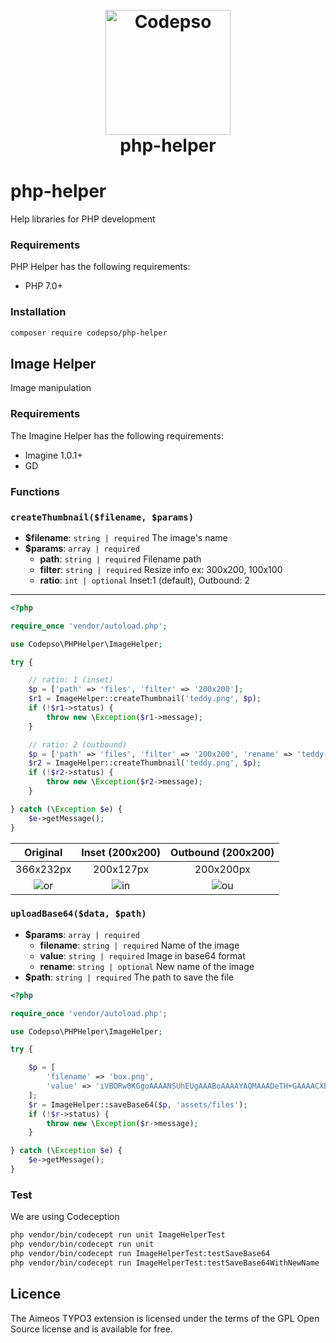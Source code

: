 <h1 align="center">
  <br>
  <img src="https://s3.us-east-2.amazonaws.com/codepso-comunity/codepso-logo.png" alt="Codepso" width="200">
  <br>
  php-helper
  <br>
</h1>

# php-helper
Help libraries for PHP development
### Requirements
PHP Helper has the following requirements:
 - PHP 7.0+
### Installation
```bash
composer require codepso/php-helper
```

## Image Helper
Image manipulation
### Requirements
The Imagine Helper has the following requirements:
 - Imagine 1.0.1+
 - GD
### Functions
#### 
### `createThumbnail($filename, $params)`
* **$filename**: `string | required` The image's name
* **$params**: `array | required` 
  - **path**: `string | required` Filename path
  - **filter**: `string | required` Resize info ex: 300x200, 100x100
  - **ratio**: `int | optional` Inset:1 (default), Outbound: 2

-------
```php
<?php

require_once 'vendor/autoload.php';

use Codepso\PHPHelper\ImageHelper;

try {

    // ratio: 1 (inset)
    $p = ['path' => 'files', 'filter' => '200x200'];
    $r1 = ImageHelper::createThumbnail('teddy.png', $p);
    if (!$r1->status) {
        throw new \Exception($r1->message);
    }

    // ratio: 2 (outbound)
    $p = ['path' => 'files', 'filter' => '200x200', 'rename' => 'teddy-2.png',  'ratio' => 2];
    $r2 = ImageHelper::createThumbnail('teddy.png', $p);
    if (!$r2->status) {
        throw new \Exception($r2->message);
    }

} catch (\Exception $e) {
    $e->getMessage();
}
```
| Original | Inset (200x200) | Outbound (200x200) |
| :---: | :---: | :---: |
| 366x232px | 200x127px | 200x200px |
| ![or](https://s3.us-east-2.amazonaws.com/codepso-comunity/php-helper/teddy.png) | ![in](https://s3.us-east-2.amazonaws.com/codepso-comunity/php-helper/200x200-teddy-1.png) | ![ou](https://s3.us-east-2.amazonaws.com/codepso-comunity/php-helper/200x200-teddy-2.png) |  
  
### `uploadBase64($data, $path)`
* **$params**: `array | required`
  - **filename**: `string | required` Name of the image
  - **value**: `string | required` Image in base64 format
  - **rename**: `string | optional` New name of the image
* **$path**: `string | required` The path to save the file
```php
<?php

require_once 'vendor/autoload.php';

use Codepso\PHPHelper\ImageHelper;

try {

    $p = [
        'filename' => 'box.png',
        'value' => 'iVBORw0KGgoAAAANSUhEUgAAABoAAAAYAQMAAADeTH+GAAAACXBIWXMAAA7EAAAOxAGVKw4bAAAAA1BMVEWIkr9Q9TFnAAAAC0lEQVQIHWMYIAAAAHgAASxSckIAAAAASUVORK5CYII='
    ];
    $r = ImageHelper::saveBase64($p, 'assets/files');
    if (!$r->status) {
        throw new \Exception($r->message);
    }

} catch (\Exception $e) {
    $e->getMessage();
}
```
### Test

We are using Codeception 

```bash
php vendor/bin/codecept run unit ImageHelperTest
php vendor/bin/codecept run unit
php vendor/bin/codecept run ImageHelperTest:testSaveBase64
php vendor/bin/codecept run ImageHelperTest:testSaveBase64WithNewName

```

## Licence
The Aimeos TYPO3 extension is licensed under the terms of the GPL Open Source license and is available for free.

 